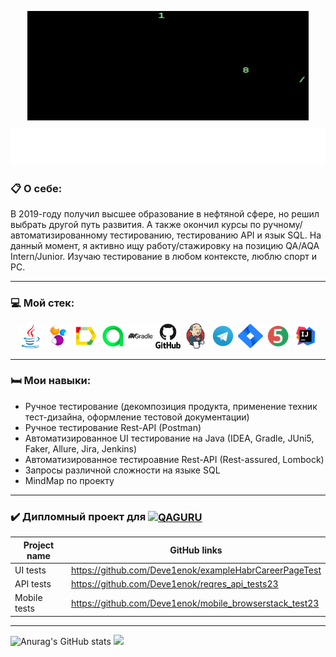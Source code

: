 <p align="center"> <img align="center" height= "175" width="450" title="gifM" src="media/logo/matrixGif.gif"> </p>


<p align="center"> 
 <img src="media/logo/readme-typing-svg.demolab.svg"></p>


### :clipboard: О себе:
В 2019-году получил высшее образование в нефтяной сфере, но решил выбрать другой путь развития. А также окончил курсы по ручному/автоматизированному тестированию, тестированию API и язык SQL. 
На данный момент, я активно ищу работу/стажировку на позицию QA/AQA Intern/Junior. Изучаю тестирование в любом контексте, люблю спорт и PC.

_____


### :computer: Мой стек:
<p align="center">
<a href="https://www.java.com/"><img height= "40" width="40" title="Java" src="media/logo/java-original.svg"></a>
<a href="https://selenide.org/"><img height= "40" width="40" title="Selenide" src="media/logo/Selenide.svg"></a>
<a href="https://github.com/allure-framework/allure2"><img height= "40" width="40" title="Allure Report" src="media/logo/Allure.svg"></a>
<a href="https://qameta.io/"><img height= "40" width="40" title="Allure TestOps" src="media/logo/Allure_TO.svg"></a>
<a href="https://gradle.org/"><img height= "40" width="40" title="Gradle" src="media/logo/gradle-plain-wordmark.svg"></a>
<a href="https://github.com/"><img height= "40" width="40" title="GitHub" src="media/logo/github-original-wordmark.svg"></a>
<a href="https://www.jenkins.io/"><img height= "40" width="40" title="Jenkins" src="media/logo/jenkins-original.svg"></a>
<a href="https://web.telegram.org/a/"><img height= "40" width="40" title="Telegram" src="media/logo/Telegram.svg"></a>
<a href="https://www.atlassian.com/ru/software/jira/"><img height= "40" width="40" title="Jira" src="media/logo/Jira.svg"></a>
<a href="https://junit.org/junit5/"><img height= "40" width="40" title="JUni5" src="media/logo/JUnit5.svg"></a>
<a href="https://www.jetbrains.com/ru-ru/idea/"><img height= "40" width="40" title="IDEA" src="media/logo/Idea.svg"></a>

_____

### :bed: Мои навыки:

-  Ручное тестирование (декомпозиция продукта, применение техник тест-дизайна, оформление тестовой документации)
-  Ручное тестирование Rest-API (Postman)
-  Автоматизированное UI тестирование на Java (IDEA, Gradle, JUni5, Faker, Allure, Jira, Jenkins)
-  Автоматизированное тестироавние Rest-API (Rest-assured, Lombock)
-  Запросы различной сложности на языке SQL
-  MindMap по проекту

_____

### :heavy_check_mark: <a name="Диплом"></a>Дипломный проект для [<img align="center" alt="QAGURU" height="80" img src="media/logo/newQAGURU" width="100"/></a> ](https://qa.guru/)</a> 



 |      Project name               |                   GitHub links                        |           
 |-------------------------------- |-------------------------------------------------------|
 |         UI tests                |https://github.com/Deve1enok/exampleHabrCareerPageTest |  
 |        API tests                |https://github.com/Deve1enok/reqres_api_tests23        |  
 |       Mobile tests              |https://github.com/Deve1enok/mobile_browserstack_test23|  


_____

  
![Anurag's GitHub stats](https://github-readme-stats.vercel.app/api?username=Deve1enok&show_icons=true&theme=dark)  ![](https://komarev.com/ghpvc/?username=Deve1enok)


